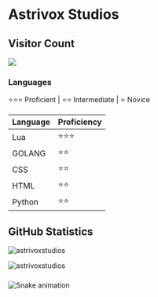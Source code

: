 
# Astrivox Studios

## Visitor Count
  <img src="https://profile-counter.glitch.me/astrivoxstudios/count.svg" />


### Languages
⭐⭐⭐ Proficient | ⭐⭐ Intermediate | ⭐ Novice

|Language|Proficiency|
|---|---|
Lua | ⭐⭐⭐
GOLANG | ⭐⭐
CSS | ⭐⭐
HTML | ⭐⭐
Python | ⭐⭐

## GitHub Statistics
<p><img align="center" src="https://github-readme-streak-stats.herokuapp.com/?user=astrivoxstudios" alt="astrivoxstudios" /></p>
<p><img align="center" src="https://github-readme-stats.vercel.app/api?username=astrivoxstudios&count_private=true&show_icons=true" alt="astrivoxstudios" /></p>

###

<img src="https://raw.githubusercontent.com/astrivoxstudios/astrivoxstudios/output/snake.svg" alt="Snake animation" />

###
